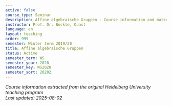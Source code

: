 ```yaml
---
active: false
course_type: Seminar
description: Affine algebraische Gruppen - Course information and materials.
instructor: Prof. Dr. Böckle, Quast
language: en
layout: teaching
order: 999
semester: Winter term 2019/20
title: Affine algebraische Gruppen
status: Active
semester_term: WS
semester_year: 2020
semester_key: WS2020
semester_sort: 20202
---
```

*Course information extracted from the original Heidelberg University teaching program*  
*Last updated: 2025-08-02*